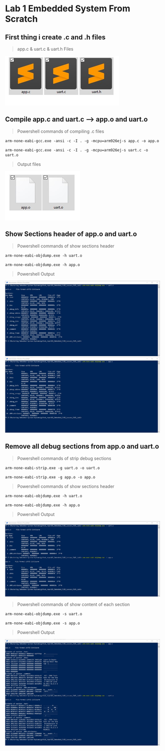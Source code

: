 # **Lab 1 Embedded System From Scratch**

## First thing i create .c and .h files
> app.c & uart.c & uart.h Files
<img src="/02_Embedded_C/02_Lesson_2/01_Lab1/img/001.jpg" >

## Compile app.c and uart.c --> app.o and uart.o
> Powershell commands of compiling .c files
```
arm-none-eabi-gcc.exe -ansi -c -I . -g -mcpu=arm926ej-s app.c -o app.o
```
```
arm-none-eabi-gcc.exe -ansi -c -I . -g -mcpu=arm926ej-s uart.c -o uart.o
```
> Output files
<img src="/02_Embedded_C/02_Lesson_2/01_Lab1/img/002.jpg" >

## Show Sections header of app.o and uart.o
> Powershell commands of show sections header
```
arm-none-eabi-objdump.exe -h uart.o
```
```
arm-none-eabi-objdump.exe -h app.o
```
> Powershell Output
<img src="/02_Embedded_C/02_Lesson_2/01_Lab1/img/003.jpg" >
<img src="/02_Embedded_C/02_Lesson_2/01_Lab1/img/004.jpg" >

## Remove all debug sections from app.o and uart.o
> Powershell commands of strip debug sections
```
arm-none-eabi-strip.exe -g uart.o -o uart.o
```
```
arm-none-eabi-strip.exe -g app.o -o app.o
```
> Powershell commands of show sections header
```
arm-none-eabi-objdump.exe -h uart.o
```
```
arm-none-eabi-objdump.exe -h app.o
```
> Powershell Output
<img src="/02_Embedded_C/02_Lesson_2/01_Lab1/img/005.jpg" >

> Powershell commands of show content of each section

```
arm-none-eabi-objdump.exe -s uart.o
```
```
arm-none-eabi-objdump.exe -s app.o
```
> Powershell Output
<img src="/02_Embedded_C/02_Lesson_2/01_Lab1/img/006.jpg" >
